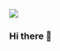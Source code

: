 <div id:'header' aling='center'>
  <img src='https://media.tenor.com/DCW2DnjQpN8AAAAC/jack-stauber-talking.gif' width:'100' />
</div>

### Hi there 👋

<!--
**ivangarcilazo/ivangarcilazo** is a ✨ _special_ ✨ repository because its `README.md` (this file) appears on your GitHub profile.

Here are some ideas to get you started:

- 🔭 I’m currently working on ...
- 🌱 I’m currently learning ...
- 👯 I’m looking to collaborate on ...
- 🤔 I’m looking for help with ...
- 💬 Ask me about ...
- 📫 How to reach me: ...
- 😄 Pronouns: ...
- ⚡ Fun fact: ...
-->
